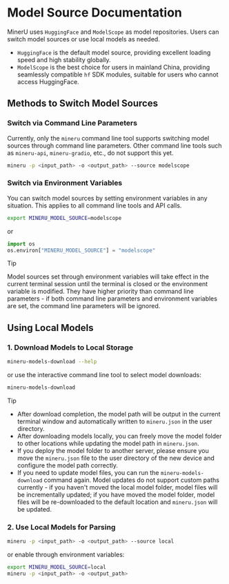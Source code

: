 # Model Source Documentation

MinerU uses `HuggingFace` and `ModelScope` as model repositories. Users can switch model sources or use local models as needed.

- `HuggingFace` is the default model source, providing excellent loading speed and high stability globally.
- `ModelScope` is the best choice for users in mainland China, providing seamlessly compatible `hf` SDK modules, suitable for users who cannot access HuggingFace.

## Methods to Switch Model Sources

### Switch via Command Line Parameters
Currently, only the `mineru` command line tool supports switching model sources through command line parameters. Other command line tools such as `mineru-api`, `mineru-gradio`, etc., do not support this yet.
```bash
mineru -p <input_path> -o <output_path> --source modelscope
```

### Switch via Environment Variables
You can switch model sources by setting environment variables in any situation. This applies to all command line tools and API calls.
```bash
export MINERU_MODEL_SOURCE=modelscope
```
or
```python
import os
os.environ["MINERU_MODEL_SOURCE"] = "modelscope"
```
>[!TIP]
> Model sources set through environment variables will take effect in the current terminal session until the terminal is closed or the environment variable is modified. They have higher priority than command line parameters - if both command line parameters and environment variables are set, the command line parameters will be ignored.

## Using Local Models

### 1. Download Models to Local Storage
```bash
mineru-models-download --help
```
or use the interactive command line tool to select model downloads:
```bash
mineru-models-download
```
>[!TIP]
>- After download completion, the model path will be output in the current terminal window and automatically written to `mineru.json` in the user directory.
>- After downloading models locally, you can freely move the model folder to other locations while updating the model path in `mineru.json`.
>- If you deploy the model folder to another server, please ensure you move the `mineru.json` file to the user directory of the new device and configure the model path correctly.
>- If you need to update model files, you can run the `mineru-models-download` command again. Model updates do not support custom paths currently - if you haven't moved the local model folder, model files will be incrementally updated; if you have moved the model folder, model files will be re-downloaded to the default location and `mineru.json` will be updated.

### 2. Use Local Models for Parsing

```bash
mineru -p <input_path> -o <output_path> --source local
```
or enable through environment variables:
```bash
export MINERU_MODEL_SOURCE=local
mineru -p <input_path> -o <output_path>
```
